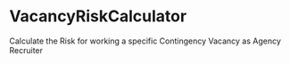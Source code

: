 # VacancyRiskCalculator
Calculate the Risk for working a specific Contingency Vacancy as Agency Recruiter

